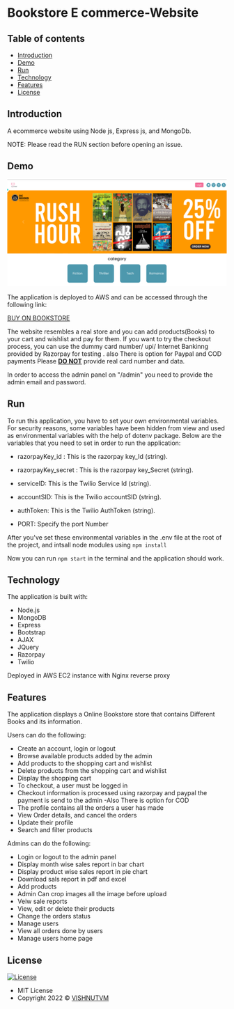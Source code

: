 
# Bookstore E commerce-Website

## Table of contents

- [Introduction](#introduction)
- [Demo](#demo)
- [Run](#run)
- [Technology](#technology)
- [Features](#features)
- [License](#license)

## Introduction

A  ecommerce website using Node js, Express js, and MongoDb.

NOTE: Please read the RUN section before opening an issue.

## Demo

![screenshot](projcet-home.png)

The application is deployed to AWS and can be accessed through the following link:

[BUY ON BOOKSTORE](https://buyonbookstore.tk/)

The website resembles a real store and you can add products(Books) to your cart and wishlist and pay for them. If you want to try the checkout process, you can use the dummy card number/ upi/ Internet Bankinng provided by Razorpay for testing . 
also There is option for Paypal and COD payments
Please <u><b>DO NOT</b></u> provide real card number and data.



In order to access the admin panel on "/admin" you need to provide the admin email and password.


## Run

To run this application, you have to set your own environmental variables. For security reasons, some variables have been hidden from view and used as environmental variables with the help of dotenv package. Below are the variables that you need to set in order to run the application:

- razorpayKey_id :     This is the razorpay key_Id (string).

- razorpayKey_secret :  This is the razorpay key_Secret (string).

- serviceID: This is the Twilio Service Id (string).

- accountSID: This is the Twilio accountSID (string).

- authToken: This is the Twilio AuthToken (string).

- PORT: Specify the port Number

After you've set these environmental variables in the .env file at the root of the project, and intsall node modules using  `npm install`

Now you can run `npm start` in the terminal and the application should work.

## Technology

The application is built with:

- Node.js 
- MongoDB
- Express 
- Bootstrap 
- AJAX
- JQuery
- Razorpay
- Twilio

Deployed in AWS EC2 instance with Nginx reverse proxy

## Features

The application displays a Online Bookstore store that contains  Different Books and its information.

Users can do the following:

- Create an account, login or logout
- Browse available products added by the admin
- Add products to the shopping cart and wishlist
- Delete products from the shopping cart and wishlist
- Display the shopping cart
- To checkout, a user must be logged in
- Checkout information is processed using razorpay and paypal the payment is send to the admin
-Also There is option for COD
- The profile contains all the orders a user has made
- View Order details, and cancel the orders
- Update their profile
- Search and filter products
 


Admins can do the following:

- Login or logout to the admin panel
- Display month wise sales report in bar chart
- Display product wise sales report in pie chart 
- Download sals report in pdf and excel 
- Add products
- Admin Can crop images all the image before upload
- Veiw sale reports
- View, edit or delete their products
- Change the orders status
- Manage users
- View all orders done by users
- Manage users home page 
## License

[![License](https://img.shields.io/:License-MIT-blue.svg?style=flat-square)](http://badges.mit-license.org)

- MIT License
- Copyright 2022 © [VISHNUTVM](https://github.com/vishnutvm)
